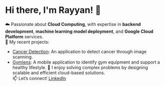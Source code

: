 # Hi there, I'm Rayyan! 👋  
☁️ Passionate about **Cloud Computing**, with expertise in **backend development**, **machine learning model deployment**, and **Google Cloud Platform** services.  
📂 My recent projects:  
- [Cancer Detection](https://github.com/rayyandzaki/cancer-detection): An application to detect cancer through image scanning.  
- [Gymlens](https://github.com/rayyandzaki/Gymlens): A mobile application to identify gym equipment and support a healthy lifestyle.
🚀 I enjoy solving complex problems by designing scalable and efficient cloud-based solutions.  
📫 Let’s connect! [LinkedIn](https://linkedin.com/in/muhammad-rayyan-dzaki-s) 
